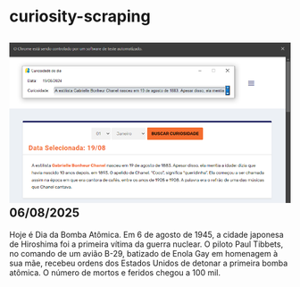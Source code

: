 # curiosity-scraping
![Budget](./execucao.png)
06/08/2025
-
Hoje é Dia da Bomba Atômica. Em 6 de agosto de 1945, a cidade japonesa de Hiroshima foi a primeira vítima da guerra nuclear. O piloto Paul Tibbets, no comando de um avião B-29, batizado de Enola Gay em homenagem à sua mãe, recebeu ordens dos Estados Unidos de detonar a primeira bomba atômica. O número de mortos e feridos chegou a 100 mil.

